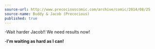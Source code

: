 ```yaml
---
source-url: http://www.precociouscomic.com/archive/comic/2014/08/25
source-name: Buddy & Jacob (Precocious)
published: true
---
```

<p>-Wait harder Jacob!! We need results now!</p>
<p>-<strong>I'm waiting as hard as I can!</strong></p>
